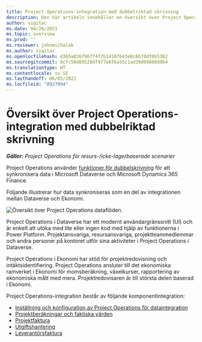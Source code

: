 ```yaml
---
title: Project Operations-integration med dubbelriktad skrivning
description: Den här artikeln innehåller en översikt över Project Operations dubbelriktad skrivning.
author: sigitac
ms.date: 04/28/2021
ms.topic: overview
ms.prod: ''
ms.reviewer: johnmichalak
ms.author: sigitac
ms.openlocfilehash: d365a036f96ff4f7b14107b43e8c6b70df0b5362
ms.sourcegitcommit: 6cfc50d89528df977a8f6a55c1ad39d99800d9b4
ms.translationtype: HT
ms.contentlocale: sv-SE
ms.lasthandoff: 06/03/2022
ms.locfileid: "8927994"
---
```

# <a name="project-operations-dual-write-integration-overview"></a>Översikt över Project Operations-integration med dubbelriktad skrivning

_**Gäller:** Project Operations för resurs-/icke-lagerbaserade scenarier_

Project Operations använder [funktioner för dubbelskrivning](/dynamics365/fin-ops-core/dev-itpro/data-entities/dual-write/dual-write-home-page) för att synkronisera data i Microsoft Dataverse och Microsoft Dynamics 365 Finance.

Följande illustrerar hur data synkroniseras som en del av integrationen mellan Dataverse och Ekonomi.

![Översikt över Project Operations dataflöden.](./media/ProjectOperationsFlows.jpg)

Project Operations i Dataverse har ett modernt användargränssnitt (UI) och är enkelt att utöka med lite eller ingen kod med hjälp av funktionerna i Power Platform. Projektansvariga, resursansvariga, projektteammedlemmar och andra personer på kontoret utför sina aktiviteter i Project Operations i Dataverse.

Project Operations i Ekonomi har stöd för projektredovisning och intäktsidentifiering. Project Operations ansluter till det ekonomiska ramverket i Ekonomi för momsberäkning, växelkurser, rapportering av ekonomiska mått med mera. Projektredovisaren är till största delen baserad i Ekonomi.

Project Operations-integration består av följande komponentintegration:


- [Inställning och konfiguration av Project Operations för dataintegration](resource-dual-write-setup-integration.md) 
- [Projektberäkningar och faktiska värden](resource-dual-write-estimates-actuals.md)
- [Projektfaktura](resource-dual-write-project-invoice.md)
- [Utgiftshantering](resource-dual-write-expense.md)
- [Leverantörsfaktura](resource-dual-write-vendor-invoice.md)

